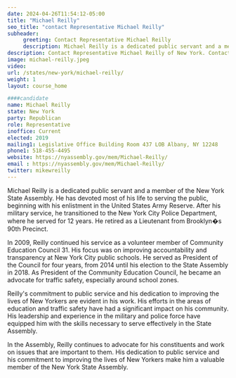 ```yaml
---
date: 2024-04-26T11:54:12-05:00
title: "Michael Reilly"
seo_title: "contact Representative Michael Reilly"
subheader:
     greeting: Contact Representative Michael Reilly
     description: Michael Reilly is a dedicated public servant and a member of the New York State Assembly. He has devoted most of his life to serving the public, beginning with his enlistment in the United States Army Reserve. After his military service, he transitioned to the New York City Police Department, where he served for 12 years. He retired as a Lieutenant from Brooklyn�s 90th Precinct.
description: Contact Representative Michael Reilly of New York. Contact information for Michael Reilly includes email address, phone number, and mailing address.
image: michael-reilly.jpeg
video:
url: /states/new-york/michael-reilly/
weight: 1
layout: course_home

####candidate
name: Michael Reilly
state: New York
party: Republican
role: Representative
inoffice: Current
elected: 2019
mailing1: Legislative Office Building Room 437 LOB Albany, NY 12248
phone1: 518-455-4495
website: https://nyassembly.gov/mem/Michael-Reilly/
email : https://nyassembly.gov/mem/Michael-Reilly/
twitter: mikewreilly
---
```

Michael Reilly is a dedicated public servant and a member of the New York State Assembly. He has devoted most of his life to serving the public, beginning with his enlistment in the United States Army Reserve. After his military service, he transitioned to the New York City Police Department, where he served for 12 years. He retired as a Lieutenant from Brooklyn�s 90th Precinct.

In 2009, Reilly continued his service as a volunteer member of Community Education Council 31. His focus was on improving accountability and transparency at New York City public schools. He served as President of the Council for four years, from 2014 until his election to the State Assembly in 2018. As President of the Community Education Council, he became an advocate for traffic safety, especially around school zones.

Reilly's commitment to public service and his dedication to improving the lives of New Yorkers are evident in his work. His efforts in the areas of education and traffic safety have had a significant impact on his community. His leadership and experience in the military and police force have equipped him with the skills necessary to serve effectively in the State Assembly.

In the Assembly, Reilly continues to advocate for his constituents and work on issues that are important to them. His dedication to public service and his commitment to improving the lives of New Yorkers make him a valuable member of the New York State Assembly.
